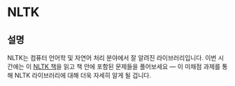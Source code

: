# NLTK

## 설명

NLTK는 컴퓨터 언어학 및 자연어 처리 분야에서 잘 알려진 라이브러리입니다. 이번 시간에는 이 [NLTK 책](https://www.nltk.org/book/)을 읽고 책 안에 포함된 문제들을 풀어보세요 — 이 미채점 과제를 통해 NLTK 라이브러리에 대해 더욱 자세히 알게 될 겁니다.
